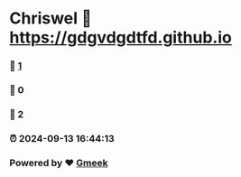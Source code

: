 # ChrisweI :link: https://gdgvdgdtfd.github.io 
### :page_facing_up: [1](https://gdgvdgdtfd.github.io/tag.html) 
### :speech_balloon: 0 
### :hibiscus: 2 
### :alarm_clock: 2024-09-13 16:44:13 
### Powered by :heart: [Gmeek](https://github.com/Meekdai/Gmeek)
